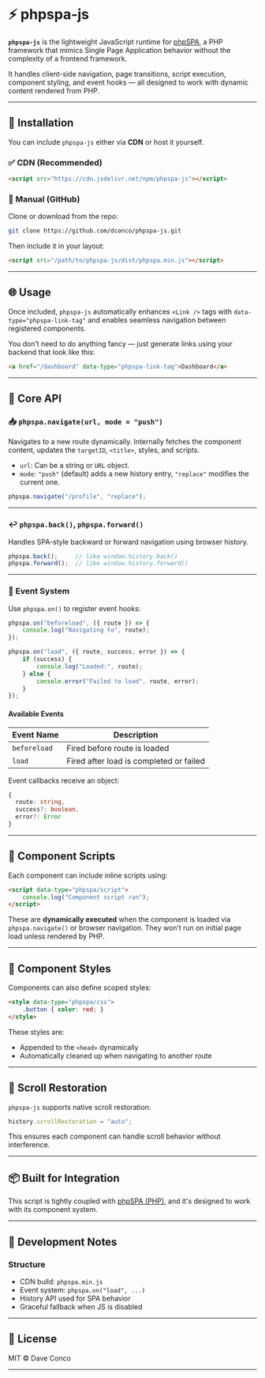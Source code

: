 # ⚡ phpspa-js

**`phpspa-js`** is the lightweight JavaScript runtime for [phpSPA](https://github.com/dconco/phpspa), a PHP framework that mimics Single Page Application behavior without the complexity of a frontend framework.

It handles client-side navigation, page transitions, script execution, component styling, and event hooks — all designed to work with dynamic content rendered from PHP.

---

## 🚀 Installation

You can include `phpspa-js` either via **CDN** or host it yourself.

### ✅ CDN (Recommended)

```html
<script src="https://cdn.jsdelivr.net/npm/phpspa-js"></script>
````

### 🔧 Manual (GitHub)

Clone or download from the repo:

```bash
git clone https://github.com/dconco/phpspa-js.git
```

Then include it in your layout:

```html
<script src="/path/to/phpspa-js/dist/phpspa.min.js"></script>
```

---

## 🌐 Usage

Once included, `phpspa-js` automatically enhances `<Link />` tags with `data-type="phpspa-link-tag"` and enables seamless navigation between registered components.

You don’t need to do anything fancy — just generate links using your backend that look like this:

```html
<a href="/dashboard" data-type="phpspa-link-tag">Dashboard</a>
```

---

## 🧠 Core API

### 📥 `phpspa.navigate(url, mode = "push")`

Navigates to a new route dynamically. Internally fetches the component content, updates the `targetID`, `<title>`, styles, and scripts.

* `url`: Can be a string or `URL` object.
* `mode`: `"push"` (default) adds a new history entry, `"replace"` modifies the current one.

```js
phpspa.navigate("/profile", "replace");
```

---

### ↩️ `phpspa.back()`, `phpspa.forward()`

Handles SPA-style backward or forward navigation using browser history.

```js
phpspa.back();     // like window.history.back()
phpspa.forward();  // like window.history.forward()
```

---

### 📌 Event System

Use `phpspa.on()` to register event hooks:

```js
phpspa.on("beforeload", ({ route }) => {
    console.log("Navigating to", route);
});

phpspa.on("load", ({ route, success, error }) => {
    if (success) {
        console.log("Loaded:", route);
    } else {
        console.error("Failed to load", route, error);
    }
});
```

#### Available Events

| Event Name   | Description                             |
| ------------ | --------------------------------------- |
| `beforeload` | Fired before route is loaded            |
| `load`       | Fired after load is completed or failed |

Event callbacks receive an object:

```ts
{
  route: string,
  success?: boolean,
  error?: Error
}
```

---

## 🧩 Component Scripts

Each component can include inline scripts using:

```html
<script data-type="phpspa/script">
    console.log("Component script ran");
</script>
```

These are **dynamically executed** when the component is loaded via `phpspa.navigate()` or browser navigation. They won’t run on initial page load unless rendered by PHP.

---

## 🎨 Component Styles

Components can also define scoped styles:

```html
<style data-type="phpspa/css">
    .button { color: red; }
</style>
```

These styles are:

* Appended to the `<head>` dynamically
* Automatically cleaned up when navigating to another route

---

## 🧼 Scroll Restoration

`phpspa-js` supports native scroll restoration:

```js
history.scrollRestoration = "auto";
```

This ensures each component can handle scroll behavior without interference.

---

## 📦 Built for Integration

This script is tightly coupled with [phpSPA (PHP)](https://github.com/dconco/phpspa), and it's designed to work with its component system.

---

## 🔧 Development Notes

### Structure

* CDN build: `phpspa.min.js`
* Event system: `phpspa.on("load", ...)`
* History API used for SPA behavior
* Graceful fallback when JS is disabled

---

## 📜 License

MIT © Dave Conco

---
